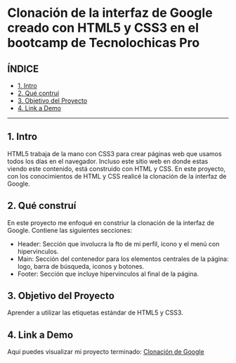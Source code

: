 # Clonación de la interfaz de Google creado con HTML5 y CSS3 en el bootcamp de Tecnolochicas Pro


## **ÍNDICE**

* [1. Intro]([https://github.com/xiimeena/clonaciongoogle/main/README.md#1-intro](https://github.com/xiimeena/clonaciongoogle/blob/main/README.md#1-intro))
* [2. Qué contruí](https://github.com/xiimeena/clonaciongoogle/edit/main/README.md#2-qué-constru%C3%AD)
* [3. Objetivo del Proyecto](https://github.com/xiimeena/clonaciongoogle/edit/main/README.md#3-objetivo-del-proyecto)
* [4. Link a Demo](https://github.com/xiimeena/clonaciongoogle/edit/main/README.md#4-link-a-demo)

****

## 1. Intro
HTML5 trabaja de la mano con CSS3 para crear páginas web que usamos todos los días en el navegador. Incluso este sitio web en donde estas viendo este contenido, está construido con HTML y CSS. En este proyecto, con los conocimientos de HTML y CSS realicé la clonación de la interfaz de Google.

## 2. Qué construí
En este proyecto me enfoqué en constriur la clonación de la interfaz de Google.
Contiene las siguientes secciones:

* Header: Sección que involucra la fto de mi perfil, icono y el menú con hipervinculos.
* Main: Sección del contenedor para los elementos centrales de la página: logo, barra de búsqueda, iconos y botones.
* Footer: Sección que incluye hipervinculos al final de la página.

## 3. Objetivo del Proyecto
Aprender a utilizar las etiquetas estándar de HTML5 y CSS3.

## 4. Link a Demo
Aquí puedes visualizar mi proyecto terminado: [Clonación de Google](#)
